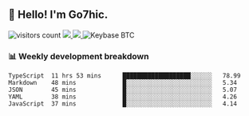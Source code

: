 ## 👋 Hello! I'm Go7hic.

 ![visitors count](https://visitors-by-url-pls-dont-use-this-in-your-repo.vercel.app/Go7hic-github-readme)
 <a href="https://twitter.com/Go7hic">
    <img src="https://img.shields.io/badge/-@Go7hic-1ca0f1?style=flat-square&labelColor=1ca0f1&logo=twitter&logoColor=white&link=https://twitter.com/Go7hic">
   <a/>
   <a href="mailto:gtfx0209@gmail.com">
    <img src="https://img.shields.io/badge/-gtfx0209@gmail.com-c14438?style=flat-square&logo=Gmail&logoColor=white&link=mailto:gtfx0209@gmail.com">
   <a/>
    ![Keybase BTC](https://img.shields.io/keybase/btc/Go7hic)
 <!--
🔭 I’m currently working
🌱 I’m currently learning
💬 Ask me about 
📫 How to reach me: 
⚡ Fun fact: 
-->
 <!--
![My Github Stats](https://github-readme-stats.vercel.app/api?username=Go7hic&show_icons=true&count_private=true)

-->

### 📊 Weekly development breakdown
<!--START_SECTION:waka-->
```text
TypeScript  11 hrs 53 mins      ███████████████████░░░░░░   78.99 
Markdown    48 mins             █░░░░░░░░░░░░░░░░░░░░░░░░   5.34 
JSON        45 mins             █░░░░░░░░░░░░░░░░░░░░░░░░   5.07 
YAML        38 mins             █░░░░░░░░░░░░░░░░░░░░░░░░   4.26 
JavaScript  37 mins             █░░░░░░░░░░░░░░░░░░░░░░░░   4.14
```
<!--END_SECTION:waka-->


